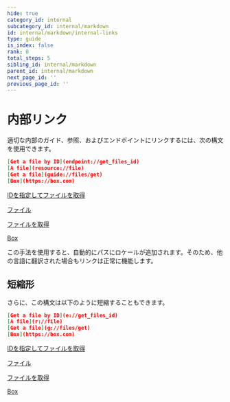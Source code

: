 ```yaml
---
hide: true
category_id: internal
subcategory_id: internal/markdown
id: internal/markdown/internal-links
type: guide
is_index: false
rank: 0
total_steps: 5
sibling_id: internal/markdown
parent_id: internal/markdown
next_page_id: ''
previous_page_id: ''
---
```

<!-- does not need translation -->

# 内部リンク

適切な内部のガイド、参照、およびエンドポイントにリンクするには、次の構文を使用できます。

```json
[Get a file by ID](endpoint://get_files_id)
[A file](resource://file)
[Get a file](guide://files/get)
[Box](https://box.com)
```

<H>

[IDを指定してファイルを取得](endpoint://get_files_id)

[ファイル](resource://file)

[ファイルを取得](guide://files/get)

[Box](https://box.com)

</H>

<Message>

この手法を使用すると、自動的にパスにロケールが追加されます。そのため、他の言語に翻訳された場合もリンクは正常に機能します。

</Message>

## 短縮形

さらに、この構文は以下のように短縮することもできます。

```json
[Get a file by ID](e://get_files_id)
[A file](r://file)
[Get a file](g://files/get)
[Box](https://box.com)
```

<H>

[IDを指定してファイルを取得](e://get_files_id)

[ファイル](r://file)

[ファイルを取得](g://files/get)

[Box](https://box.com)

</H>
